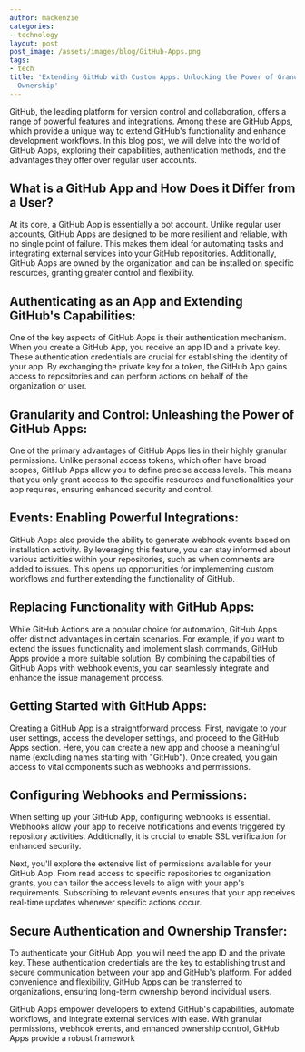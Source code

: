 ```yaml
---
author: mackenzie
categories:
- technology
layout: post
post_image: /assets/images/blog/GitHub-Apps.png
tags:
- tech
title: 'Extending GitHub with Custom Apps: Unlocking the Power of Granularity and
  Ownership'
---
```


GitHub, the leading platform for version control and collaboration, offers a range of powerful features and integrations. Among these are GitHub Apps, which provide a unique way to extend GitHub's functionality and enhance development workflows. In this blog post, we will delve into the world of GitHub Apps, exploring their capabilities, authentication methods, and the advantages they offer over regular user accounts.

## What is a GitHub App and How Does it Differ from a User?

At its core, a GitHub App is essentially a bot account. Unlike regular user accounts, GitHub Apps are designed to be more resilient and reliable, with no single point of failure. This makes them ideal for automating tasks and integrating external services into your GitHub repositories. Additionally, GitHub Apps are owned by the organization and can be installed on specific resources, granting greater control and flexibility.

## Authenticating as an App and Extending GitHub's Capabilities:

One of the key aspects of GitHub Apps is their authentication mechanism. When you create a GitHub App, you receive an app ID and a private key. These authentication credentials are crucial for establishing the identity of your app. By exchanging the private key for a token, the GitHub App gains access to repositories and can perform actions on behalf of the organization or user.

## Granularity and Control: Unleashing the Power of GitHub Apps:

One of the primary advantages of GitHub Apps lies in their highly granular permissions. Unlike personal access tokens, which often have broad scopes, GitHub Apps allow you to define precise access levels. This means that you only grant access to the specific resources and functionalities your app requires, ensuring enhanced security and control.

## Events: Enabling Powerful Integrations:

GitHub Apps also provide the ability to generate webhook events based on installation activity. By leveraging this feature, you can stay informed about various activities within your repositories, such as when comments are added to issues. This opens up opportunities for implementing custom workflows and further extending the functionality of GitHub.

## Replacing Functionality with GitHub Apps:

While GitHub Actions are a popular choice for automation, GitHub Apps offer distinct advantages in certain scenarios. For example, if you want to extend the issues functionality and implement slash commands, GitHub Apps provide a more suitable solution. By combining the capabilities of GitHub Apps with webhook events, you can seamlessly integrate and enhance the issue management process.

## Getting Started with GitHub Apps:

Creating a GitHub App is a straightforward process. First, navigate to your user settings, access the developer settings, and proceed to the GitHub Apps section. Here, you can create a new app and choose a meaningful name (excluding names starting with "GitHub"). Once created, you gain access to vital components such as webhooks and permissions.

## Configuring Webhooks and Permissions:

When setting up your GitHub App, configuring webhooks is essential. Webhooks allow your app to receive notifications and events triggered by repository activities. Additionally, it is crucial to enable SSL verification for enhanced security.

Next, you'll explore the extensive list of permissions available for your GitHub App. From read access to specific repositories to organization grants, you can tailor the access levels to align with your app's requirements. Subscribing to relevant events ensures that your app receives real-time updates whenever specific actions occur.

## Secure Authentication and Ownership Transfer:

To authenticate your GitHub App, you will need the app ID and the private key. These authentication credentials are the key to establishing trust and secure communication between your app and GitHub's platform. For added convenience and flexibility, GitHub Apps can be transferred to organizations, ensuring long-term ownership beyond individual users.

GitHub Apps empower developers to extend GitHub's capabilities, automate workflows, and integrate external services with ease. With granular permissions, webhook events, and enhanced ownership control, GitHub Apps provide a robust framework